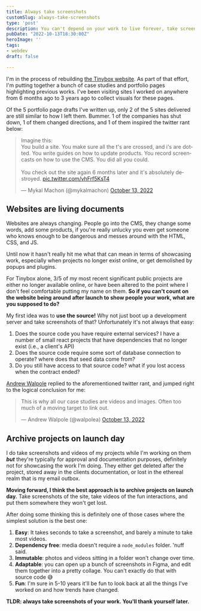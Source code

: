 ```yaml
---
title: Always take screenshots
customSlug: always-take-screenshots
type: 'post'
description: You can't depend on your work to live forever, take screenshots.
pubDate: "2022-10-13T18:30:00Z"
heroImage: ''
tags:
- webdev
draft: false

---
```

I'm in the process of rebuilding [the Tinybox website](https://tinybox.dev). As part of that effort, I'm putting together a bunch of case studies and portfolio pages highlighting previous works. I've been visiting sites I worked on anywhere from 6 months ago to 3 years ago to collect visuals for these pages.

Of the 5 portfolio page drafts I've written up, only 2 of the 5 sites delivered are still similar to how I left them. Bummer. 1 of the companies has shut down, 1 of them changed directions, and 1 of them inspired the twitter rant below:

<blockquote class="twitter-tweet"><p lang="en" dir="ltr">Imagine this:<br>You build a site. You make sure all the t's are crossed, and i's are dotted. You write guides on how to update products. You record screencasts on how to use the CMS. You did all you could. <br><br>You check out the site again 6 months later and it's absolutely destroyed. <a href="https://t.co/vhFrf5KsT4">pic.twitter.com/vhFrf5KsT4</a></p>— Mykal Machon (@mykalmachon) <a href="https://twitter.com/mykalmachon/status/1580420659007852546?ref_src=twsrc%5Etfw">October 13, 2022</a></blockquote> <script async src="https://platform.twitter.com/widgets.js" charset="utf-8"></script>

## Websites are living documents

Websites are always changing.
People go into the CMS, they change some words, add some products, if you're really unlucky you even get someone who knows enough to be dangerous and messes around with the HTML, CSS, and JS.

Until now it hasn't really hit me what that can mean in terms of showcasing work, especially when projects no longer exist online, or get demolished by popups and plugins.

For Tinybox alone, 3/5 of my most recent significant public projects are either no longer available online, or have been altered to the point where I don't feel comfortable putting my name on them. **So if you can't count on the website being around after launch to show people your work, what are you supposed to do?**

My first idea was to **use the source!** Why not just boot up a development server and take screenshots of that? Unfortunately it's not always that easy:

1. Does the source code you have require external services? I have a number of small react projects that have dependencies that no longer exist (i.e., a client's API)
2. Does the source code require some sort of database connection to operate? where does that seed data come from?
3. Do you still have access to that source code? what if you lost access when the contract ended?

[Andrew Walpole](https://twitter.com/walpolea?s=20&t=Pcu6SxSdDjL0Z_rKz1pPsQ) replied to the aforementioned twitter rant, and jumped right to the logical conclusion for me:

<blockquote class="twitter-tweet"><p lang="en" dir="ltr">This is why all our case studies are videos and images. Often too much of a moving target to link out.</p>— Andrew Walpole (@walpolea) <a href="https://twitter.com/walpolea/status/1580435756790665216?ref_src=twsrc%5Etfw">October 13, 2022</a></blockquote>

## Archive projects on launch day

I do take screenshots and videos of my projects while I'm working on them **_but_** they're typically for approval and documentation purposes, definitely not for showcasing the work I'm doing. They either get deleted after the project, stored away in the clients documentation, or lost in the ethereal realm that is my email outbox.

**Moving forward, I think the best approach is to archive projects on launch day.** Take screenshots of the site, take videos of the fun interactions, and put them somewhere they won't get lost.

After doing some thinking this is definitely one of those cases where the simplest solution is the best one:

1. **Easy**: It takes seconds to take a screenshot, and barely a minute to take most videos.
2. **Dependency free**: media doesn't require a `node_modules` folder. 'nuff said.
3. **Immutable**: photos and videos sitting in a folder won't change over time.
4. **Adaptable**: you can open up a bunch of screenshots in Figma, and edit them together into a pretty collage. You can't exactly do that with source code 😅
5. **Fun**: I'm sure in 5-10 years it'll be fun to look back at all the things I've worked on and how trends have changed.

**TLDR: always take screenshots of your work. You'll thank yourself later.**